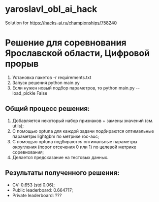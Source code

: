 # yaroslavl_obl_ai_hack
Solution for https://hacks-ai.ru/championships/758240

# Решение для соревнования Ярославской области, Цифровой прорыв

1. Установка пакетов -r requirements.txt
2. Запуск решения python main.py
3. Если нужен новый подбор параметров, то python main.py --load_pickle False

## Общий процесс решения:
1. Добавляется некоторый набор признаков + замены значений (см. utils);
2. С помощью optuna для каждой задачи подбираются оптимальные параметры lightgbm по метрике roc-auc;
3. С помощью optuna подбираются оптимальные параметры округления (порог отсечения 0 или 1) по целевой метрике соревнования;
4. Делается предсказание на тестовых данных.

## Результаты полученного решения:
- CV: 0.653 (std 0.06); 
- Public leaderboard: 0.664717;
- Private leaderboard: ???
